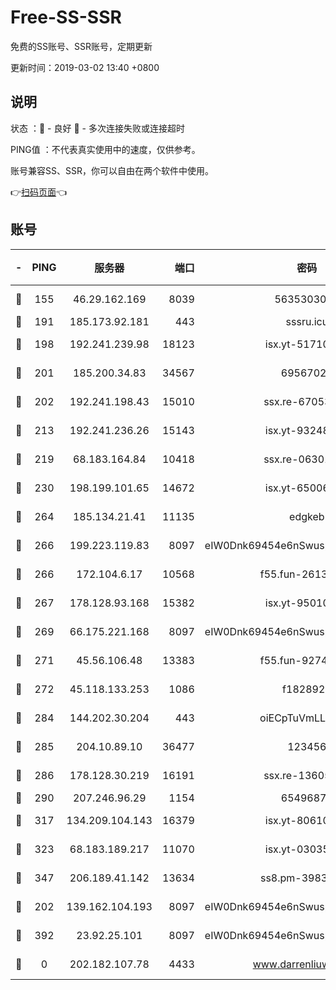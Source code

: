 # Free-SS-SSR

免费的SS账号、SSR账号，定期更新

更新时间：2019-03-02 13:40 +0800

## 说明

状态     ：🙂 - 良好 🙁 - 多次连接失败或连接超时

PING值   ：不代表真实使用中的速度，仅供参考。

账号兼容SS、SSR，你可以自由在两个软件中使用。

👉[扫码页面](https://liesauer.github.io/free-ss-ssr.github.io/)👈

## 账号

|-|PING|服务器|端口|密码|加密方式|区域|
|:----:|:----:|:-----:|-----:|:----:|:----:|:----:|
|🙂|155|46.29.162.169|8039|5635303003|aes-256-cfb|RU|
|🙂|191|185.173.92.181|443|sssru.icu|rc4-md5|RU|
|🙂|198|192.241.239.98|18123|isx.yt-51710833|aes-256-cfb|US|
|🙂|201|185.200.34.83|34567|69567020|aes-256-cfb|US|
|🙂|202|192.241.198.43|15010|ssx.re-67053093|aes-256-cfb|US|
|🙂|213|192.241.236.26|15143|isx.yt-93248002|aes-256-cfb|US|
|🙂|219|68.183.164.84|10418|ssx.re-06301743|aes-256-cfb|US|
|🙂|230|198.199.101.65|14672|isx.yt-65006109|aes-256-cfb|US|
|🙂|264|185.134.21.41|11135|edgkeb|aes-256-cfb|GB|
|🙂|266|199.223.119.83|8097|eIW0Dnk69454e6nSwuspv9DmS201tQ0D|aes-256-cfb|US|
|🙂|266|172.104.6.17|10568|f55.fun-26137081|aes-256-cfb|US|
|🙂|267|178.128.93.168|15382|isx.yt-95010509|aes-256-cfb|SG|
|🙂|269|66.175.221.168|8097|eIW0Dnk69454e6nSwuspv9DmS201tQ0D|aes-256-cfb|US|
|🙂|271|45.56.106.48|13383|f55.fun-92744438|aes-256-cfb|US|
|🙂|272|45.118.133.253|1086|f1828920|aes-256-cfb|SG|
|🙂|284|144.202.30.204|443|oiECpTuVmLLxk4Ts|aes-256-cfb|US|
|🙂|285|204.10.89.10|36477|123456|aes-256-cfb|US|
|🙂|286|178.128.30.219|16191|ssx.re-13605619|aes-256-cfb|SG|
|🙂|290|207.246.96.29|1154|65496879|chacha20|US|
|🙂|317|134.209.104.143|16379|isx.yt-80610954|aes-256-cfb|SG|
|🙂|323|68.183.189.217|11070|isx.yt-03035936|aes-256-cfb|SG|
|🙂|347|206.189.41.142|13634|ss8.pm-39830820|aes-256-cfb|SG|
|🙂|202|139.162.104.193|8097|eIW0Dnk69454e6nSwuspv9DmS201tQ0D|aes-256-cfb|JP|
|🙂|392|23.92.25.101|8097|eIW0Dnk69454e6nSwuspv9DmS201tQ0D|aes-256-cfb|US|
|🙁|0|202.182.107.78|4433|www.darrenliuwei.com|aes-256-cfb|JP|
